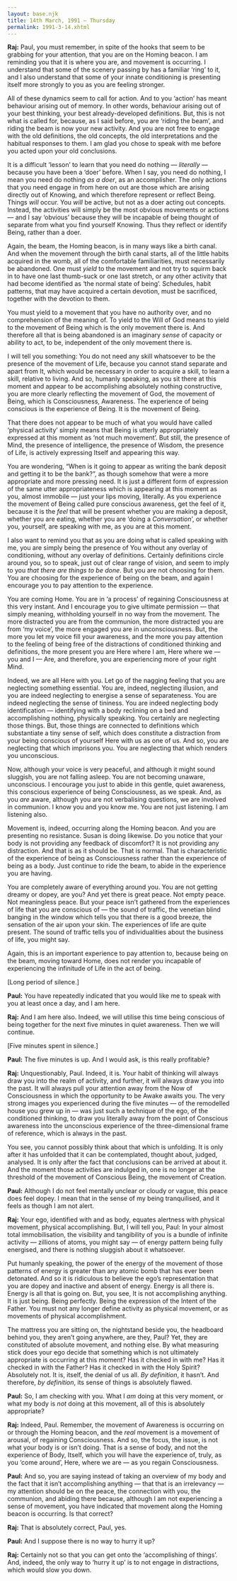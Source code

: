 ```yaml
---
layout: base.njk
title: 14th March, 1991 — Thursday
permalink: 1991-3-14.xhtml
---
```


**Raj:** Paul, you must remember, in spite of the hooks that seem to be grabbing for your attention, that you are on the Homing beacon. 
I am reminding you that it is where you are, and movement is occurring. 
I understand that some of the scenery passing by has a familiar ‘ring’ to it, and I also understand that some of your innate conditioning is presenting itself more strongly to you as you are feeling stronger.

All of these dynamics seem to call for action. 
And to you ‘action’ has meant behaviour arising out of memory. 
In other words, behaviour arising out of your best thinking, your best already-developed definitions. 
But, this is not what is called for, because, as I said before, you are ‘riding the beam’, and riding the beam is now your new activity. 
And you are not free to engage with the old definitions, the old concepts, the old interpretations and the habitual responses to them. 
I am glad you chose to speak with me before you acted upon your old conclusions.

It is a difficult ‘lesson’ to learn that you need do nothing — *literally* — because you have been a ‘doer’ before. 
When I say, you need do nothing, I mean you need do nothing *as a doer*, as an accomplisher. 
The only actions that you need engage in from here on out are those which are arising directly out of Knowing, and which therefore represent or reflect Being. 
Things *will* occur. 
You *will* be active, but not as a doer acting out concepts. 
Instead, the activities will simply be the most obvious movements or actions — and I say ‘obvious’ because they will be incapable of being thought of separate from what you find yourself Knowing. 
Thus they reflect or identify Being, rather than a doer.

Again, the beam, the Homing beacon, is in many ways like a birth canal. 
And when the movement through the birth canal starts, all of the little habits acquired in the womb, all of the comfortable familiarities, must necessarily be abandoned. 
One must *yield* to the movement and not try to squirm back in to have one last thumb-suck or one last stretch, or any other activity that had become identified as ‘the normal state of being’. 
Schedules, habit patterns, that may have acquired a certain devotion, must be sacrificed, together with the devotion to them.

You must yield to a movement that you have no authority over, and no comprehension of the meaning of. 
To yield to the Will of God means to yield to the movement of Being which is the only movement there is. 
And therefore all that is being abandoned is an imaginary *sense* of capacity or ability to act, to be, independent of the only movement there is. 

I will tell you something: You do not need any skill whatsoever to be the presence of the movement of Life, because you cannot stand separate and apart from It, which would be necessary in order to acquire a skill, to learn a skill, relative to living. 
And so, humanly speaking, as you sit there at this moment and appear to be accomplishing absolutely nothing constructive, you are more clearly reflecting the movement of God, the movement of Being, which is Consciousness, Awareness. 
The experience of being conscious is the experience of Being. 
It is the movement of Being.

That there does not appear to be much of what you would have called ‘physical activity’ simply means that Being is utterly appropriately expressed at this moment as ‘not much movement’. 
But still, the presence of Mind, the presence of intelligence, the presence of Wisdom, the presence of Life, is actively expressing Itself and appearing this way.

You are wondering, “When is it going to appear as writing the bank deposit and getting it to be the bank?”, as though somehow that were a more appropriate and more pressing need. 
It is just a different form of expression of the same utter appropriateness which is appearing at this moment as you, almost immobile — just your lips moving, literally. 
As you experience the movement of Being called pure conscious awareness, get the feel of it, because it is the *feel* that will be present whether you are making a deposit, whether you are eating, whether you are ‘doing a *Conversation*’, or whether you, yourself, are speaking with me, as you are at this moment.

I also want to remind you that as you are doing what is called speaking with me, you are simply being the presence of You without any overlay of conditioning, without any overlay of definitions. 
Certainly definitions circle around you, so to speak, just out of clear range of vision, and seem to imply to you *that there are things to be done*. 
But you are not choosing for them. 
You are choosing for the experience of being on the beam, and again I encourage you to pay attention to the experience.

You are coming Home. 
You are in ‘a process’ of regaining Consciousness at this very instant. 
And I encourage you to give ultimate permission — that simply meaning, withholding yourself in no way from the movement. 
The more distracted you are from the communion, the more distracted you are from ‘my voice’, the more engaged you are in unconsciousness. 
But, the more you let my voice fill your awareness, and the more you pay attention to the feeling of being free of the distractions of conditioned thinking and definitions, the more present you are Here where I am, Here where we — you and I — Are, and therefore, you
are experiencing more of your right Mind.

Indeed, we are all Here with you. 
Let go of the nagging feeling that you are neglecting something essential. 
You are, indeed, neglecting illusion, and you are indeed neglecting to energise a sense of
separateness. 
You are indeed neglecting the sense of tininess. 
You are indeed neglecting body identification — identifying with a body reclining on a bed and accomplishing nothing, physically speaking. 
You certainly are neglecting those things. 
But, those things are connected to definitions which substantiate a tiny sense of self, which does constitute a distraction from your being conscious of yourself Here with us as one of us. 
And so, you are neglecting that which imprisons you. 
You are neglecting that which renders you unconscious.

Now, although your voice is very peaceful, and although it might sound sluggish, you are not falling asleep. 
You are not becoming unaware, unconscious. 
I encourage you just to abide in this gentle, quiet awareness, this conscious experience of being Consciousness, as we speak. 
And, as you *are* aware, although you are not verbalising questions, we are involved in communion. 
I know you and you know me. 
You are not just listening. 
I am listening also.

Movement is, indeed, occurring along the Homing beacon. 
And you are presenting no resistance. 
Susan is doing likewise. 
Do you notice that your body is not providing any feedback of discomfort? 
It is not providing any distraction. 
And that is as it should be. 
That is normal. 
That is characteristic of the experience of being as Consciousness rather than the experience of being as a body. 
Just continue to ride the beam, to abide in the experience you are having.

You are completely aware of everything around you. 
You are not getting dreamy or dopey, are you? 
And yet there is great peace. 
Not empty peace. 
Not meaningless peace. 
But your peace isn’t gathered from the experiences of life that you are conscious of — the sound of traffic, the venetian blind banging in the window which tells you that there is a good breeze, the sensation of the air upon your skin. 
The experiences of life are quite present. 
The sound of traffic tells you of individualities about the business of life, you might say.

Again, this is an important experience to pay attention to, because being on the beam, moving toward Home, does not render you incapable of experiencing the infinitude of Life in the act of being.

[Long period of silence.]

**Paul:** You have repeatedly indicated that you would like me to speak with you at least once a day, and I am here.

**Raj:** And I am here also. 
Indeed, we will utilise this time being conscious of being together for the next five minutes in quiet awareness. 
Then we will continue.

[Five minutes spent in silence.]

**Paul:** The five minutes is up. 
And I would ask, is this really profitable?

**Raj:** Unquestionably, Paul. 
Indeed, it is. 
Your habit of thinking will always draw you into the realm of activity, and further, it will always draw you into the past. 
It will always pull your attention away from the Now of Consciousness in which the opportunity to be Awake awaits you. 
The very strong images you experienced during the five minutes — of the remodelled house you grew up in — was just such a technique of the ego, of the conditioned thinking, to draw you literally away from the point of Conscious awareness into the unconscious experience of the three-dimensional frame of reference, which is always in the past.

You see, you cannot possibly think about that which is unfolding. 
It is only after it has unfolded that it can be contemplated, thought about, judged, analysed. 
It is only after the fact that conclusions can be arrived at about it. 
And the moment those activities are indulged in, one is no longer at the threshold of the movement of Conscious Being, the movement of Creation.

**Paul:** Although I do not feel mentally unclear or cloudy or vague, this peace does feel dopey. 
I mean that in the sense of my being tranquilised, and it feels as though I am not alert.

**Raj:** Your ego, identified with and as body, equates alertness with physical movement, physical accomplishing. 
But, I will tell you, Paul: In your almost total immobilisation, the visibility and tangibility of you is a bundle of infinite activity — zillions of atoms, you might say — of energy pattern being fully energised, and there is nothing sluggish about it whatsoever.

Put humanly speaking, the power of the energy of the movement of those patterns of energy is greater than any atomic bomb that has ever been detonated. 
And so it is ridiculous to believe the ego’s representation that you are dopey and inactive and absent of energy. 
Energy is all there is. 
Energy is all that is going on. 
But, you see, It is not accomplishing anything. 
It is just being. 
Being perfectly. 
Being the expression of the Intent of the Father. 
You must not any longer define activity as physical movement, or as movements of physical
accomplishment.

The mattress you are sitting on, the nightstand beside you, the headboard behind you, they aren’t going anywhere, are they, Paul? 
Yet, they are constituted of absolute movement, and nothing else. 
By what measuring stick does your ego decide that something which is not ultimately appropriate is occurring at this moment? 
Has it checked in with me? 
Has it checked in with the Father? 
Has it checked in with the Holy Spirit? 
Absolutely not. 
It is, itself, the denial of us all. 
*By definition*, it hasn’t. 
And therefore, *by definition*, its sense of things is absolutely flawed.

**Paul:** So, I am checking with you. 
What I *am* doing at this very moment, or what my body is *not* doing at this movement, all of this is absolutely appropriate?

**Raj:** Indeed, Paul. Remember, the movement of Awareness is occurring on or through the Homing beacon, and the *real* movement is a movement of arousal, of regaining Consciousness. 
And so, the focus, the issue, is not what your body is or isn’t doing. 
That is a sense of body, and not the experience of Body, Itself, which you will have the experience of, truly, as you ‘come around’, Here, where we are — as you regain Consciousness.

**Paul:** And so, you are saying instead of taking an overview of my body and the fact that it isn’t accomplishing anything — that that is an irrelevancy — my attention should be on the peace, the connection with you, the communion, and abiding there because, although I am not experiencing a sense of movement, you have indicated that movement along the Homing beacon is occurring. 
Is that correct?

**Raj:** That is absolutely correct, Paul, yes.

**Paul:** And I suppose there is no way to hurry it up?

**Raj:** Certainly not so that you can get onto the ‘accomplishing of things’. 
And, indeed, the only way to ‘hurry it up’ is to not engage in distractions, which would slow you down.
